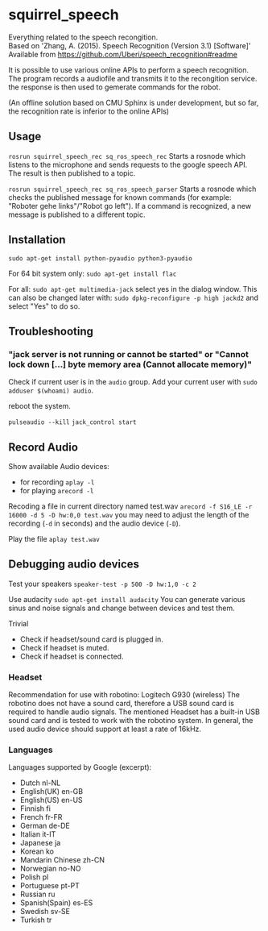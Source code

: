 # squirrel_speech 
  
Everything related to the speech recongition.  
Based on 
'Zhang, A. (2015). Speech Recognition (Version 3.1) [Software]'
Available from <https://github.com/Uberi/speech_recognition#readme>

It is possible to use various online APIs to perform a speech recognition. The program records a audiofile and transmits it to the recongition service. the response is then used to gemerate commands for the robot. 

(An offline solution based on CMU Sphinx is under development, but so far, the recognition rate is inferior to the online APIs)

## Usage ##

`rosrun squirrel_speech_rec sq_ros_speech_rec`
Starts a rosnode which listens to the microphone and sends requests to the google speech API. The result is then published to a topic.

`rosrun squirrel_speech_rec sq_ros_speech_parser`
Starts a rosnode which checks the published message for known commands (for example: "Roboter gehe links"/"Robot go left"). If a command is recognized, a new message is published to a different topic.  



## Installation ##
`sudo apt-get install python-pyaudio python3-pyaudio`

For 64 bit system only:
`sudo apt-get install flac` 

For all:
`sudo apt-get multimedia-jack`
select yes in the dialog window.
This can also be changed later with: 
`sudo dpkg-reconfigure -p high jackd2` and select "Yes" to do so.





## Troubleshooting ##

### "jack server is not running or cannot be started" or "Cannot lock down [...] byte memory area (Cannot allocate memory)" ###

Check if current user is in the ``audio`` group. 
Add your current user with ``sudo adduser $(whoami) audio``. 

reboot the system.

``pulseaudio --kill``
``jack_control start``



## Record Audio ##
Show available Audio devices:
* for recording
`aplay -l`
* for playing
`arecord -l`

Recoding a file in current directory named test.wav
`arecord -f S16_LE -r 16000 -d 5 -D hw:0,0 test.wav`
you may need to adjust the length of the recording (`-d` in seconds) and the audio device (`-D`).

Play the file
`aplay test.wav`



## Debugging audio devices ##
Test your speakers
`speaker-test -p 500 -D hw:1,0 -c 2`

Use audacity
`sudo apt-get install audacity`
You can generate various sinus and noise signals and change between devices and test them.

Trivial
* Check if headset/sound card is plugged in. 
* Check if headset is muted.
* Check if headset is connected.
 


### Headset ###
Recommendation for use with robotino: Logitech G930 (wireless)
The robotino does not have a sound card, therefore a USB sound card is required to handle audio signals. The mentioned Headset has a built-in USB sound card and is tested to work with the robotino system. 
In general, the used audio device should support at least a rate of 16kHz.


 
### Languages ###
Languages supported by Google (excerpt):

* Dutch nl-NL
* English(UK) en-GB
* English(US) en-US
* Finnish fi
* French fr-FR
* German de-DE
* Italian it-IT
* Japanese ja
* Korean ko
* Mandarin Chinese zh-CN
* Norwegian no-NO
* Polish pl
* Portuguese pt-PT
* Russian ru
* Spanish(Spain) es-ES
* Swedish sv-SE
* Turkish tr

